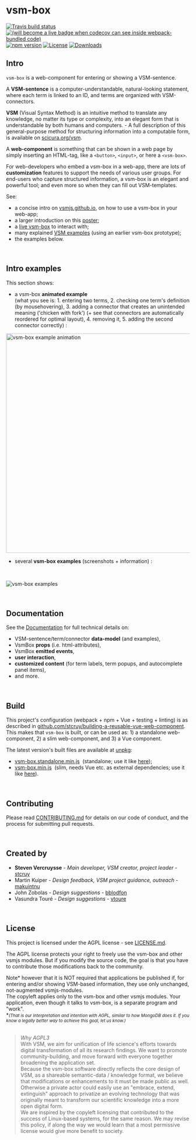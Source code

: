 # vsm-box

<!-- badges: start -->
[![Travis build status](https://travis-ci.org/vsmjs/vsm-box.svg?branch=master)](https://travis-ci.com/vsmjs/vsm-box)
[![(will become a live badge when codecov can see inside webpack-bundled code)](https://img.shields.io/badge/coverage-high-brightgreen.svg)](https://travis-ci.com/vsmjs/vsm-box)
[![npm version](https://img.shields.io/npm/v/vsm-box)](https://www.npmjs.com/package/vsm-box)
[![License](https://img.shields.io/badge/license-AGPL-blue.svg)](#license)
[![Downloads](https://img.shields.io/npm/dm/vsm-box)](https://www.npmjs.com/package/vsm-box)
<!-- badges: end -->

## Intro

`vsm-box` is a web-component for entering or showing a VSM-sentence.

A **VSM-sentence** is a computer-understandable, natural-looking statement,
where each term is linked to an ID, and terms are organized with VSM-connectors.

**VSM** (Visual Syntax Method) is an intuitive method to translate any
knowledge, no matter its type or complexity, into an elegant form that is
understandable by both humans and computers. - A full description of this
general-purpose method for structuring information into a computable form,
is available on [scicura.org/vsm](http://scicura.org/vsm).

A **web-component** is something that can be shown in a web page by simply
inserting an HTML-tag, like a `<button>`, `<input>`, or here a `<vsm-box>`.

For web-developers who embed a vsm-box in a web-app, there are lots of
**customization** features to support the needs of various user groups.
For end-users who capture structured information, a vsm-box is an elegant
and powerful tool; and even more so when they can fill out VSM-templates.

See:
- a concise intro on [vsmjs.github.io](http://vsmjs.github.io),
  on how to use a vsm-box in your web-app;
- a larger introduction on this
  [poster](https://f1000research.com/posters/8-442);
- a [live vsm-box](http://scicura.org/vsm-box) to interact with;
- many explained [VSM examples](http://scicura.org/vsm/examples.html)
  (using an earlier vsm-box prototype);
- the examples below.

<br>

## Intro examples

This section shows:
- a vsm-box **animated example**  
  (what you see is: 1. entering two terms, 2.
  checking one term's definition (by mousehovering), 3. adding a connector
  that creates an unintended meaning ('chicken with fork') (+ see that
  connectors are automatically reordered for optimal layout), 4. removing
  it, 5. adding the second connector correctly) :

<img src="vsm-box-example.gif" width="600" alt="vsm-box example animation">

- several **vsm-box examples** (screenshots + information) :

<br>

![vsm-box examples](vsm-box-examples.png)

<br>

## Documentation

See the [Documentation](Documentation.md) for full technical details on:

- VSM-sentence/term/connector **data-model** (and examples),
- VsmBox **props** (i.e. html-attributes),
- VsmBox **emitted events**,
- **user interaction**,
- **customized content** (for term labels, term popups, and autocomplete panel
  items),
- and more.

<br>

## Build

This project's configuration (webpack + npm + Vue + testing + linting) is as
described in
[github.com/stcruy/building-a-reusable-vue-web-component](https://github.com/stcruy/building-a-reusable-vue-web-component).  
This makes that `vsm-box` is built, or can be used as:
1)&nbsp;a standalone web-component, 2)&nbsp;a slim web-component,
and 3)&nbsp;a Vue component.

The latest version's built files are available at [unpkg](https://unpkg.com/browse/vsm-box/dist/):
- [vsm-box.standalone.min.js](https://unpkg.com/vsm-box/dist/vsm-box.standalone.min.js)
  &nbsp;(standalone;
  use it like [here](src/index-prod-standalone.html));
- [vsm-box.min.js](https://unpkg.com/vsm-box/dist/vsm-box.min.js)
  &nbsp;(slim, needs Vue etc. as external dependencies;
  use it like [here](src/index-prod-slim.html)).


<br>

## Contributing

Please read [CONTRIBUTING.md](CONTRIBUTING.md)
for details on our code of conduct, and the process for submitting pull requests.


<br>

## Created by

- **Steven Vercruysse** - *Main developer, VSM creator, project leader* -
  [stcruy](https://github.com/stcruy)
- Martin Kuiper - *Design feedback, VSM project guidance, outreach* -
  [makuintnu](https://github.com/makuintnu)
- John Zobolas - *Design suggestions* - [bblodfon](https://github.com/bblodfon)
- Vasundra Touré - *Design suggestions* - [vtoure](https://github.com/vtoure)

<br>

## License

This project is licensed under the AGPL license - see
[LICENSE.md](LICENSE.md).

The AGPL license protects your right to freely use the vsm-box
and other vsmjs modules. But if you modify the source code, the goal is
that you have to contribute those modifications back to the community.

Note* however that it is NOT required that applications be published
if, for entering and/or showing VSM-based information,
they use only unchanged, not-augmented vsmjs-modules.  
The copyleft applies only to the vsm-box and other vsmjs modules.
Your application, even though it talks to vsm-box, is a
separate program and "work".  
*<span style="font-size:smaller;">_(That
is our interpretation and intention with AGPL, similar to how MongoDB does it.
If you know a legally better way to achieve this goal,
let us know.)_</span><br><br>

> _Why AGPL3_  
> With VSM, we aim for unification of life science's efforts towards digital
> transformation of all its research findings. We want to promote
> community-building, and move forward with everyone together broadening the
> application set.  
> Because the vsm-box software directly reflects the core design of VSM, as a
> shareable semantic-data / knowledge format, we believe that modifications or
> enhancements to it must be made public as well. Otherwise a private actor could
> easily use an "embrace, extend, extinguish" approach to privatize an evolving
> technology that was originally meant to transform our scientific knowledge into
> a more open digital form.  
> We are inspired by the copyleft licensing that contributed to the success of
> Linux-based systems, for the same reason.
> We may revise this policy, if along the way we would learn that a most
> permissive license would give more benefit to society.

